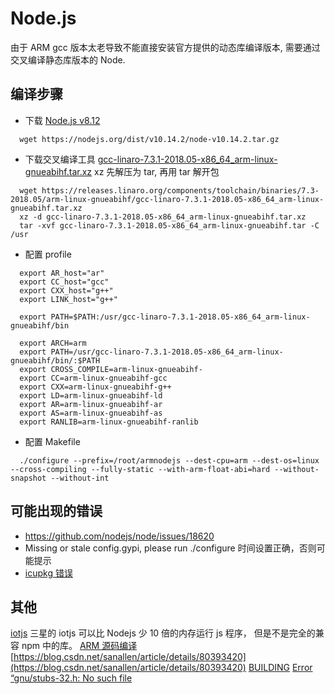 # Node.js

由于 ARM gcc 版本太老导致不能直接安装官方提供的动态库编译版本, 需要通过交叉编译静态库版本的 Node.

## 编译步骤

- 下载 [Node.js v8.12](https://nodejs.org/dist/v8.12.0/node-v8.12.0.tar.gz)

``` shell
  wget https://nodejs.org/dist/v10.14.2/node-v10.14.2.tar.gz
```

- 下载交叉编译工具
 [gcc-linaro-7.3.1-2018.05-x86_64_arm-linux-gnueabihf.tar.xz](https://releases.linaro.org/components/toolchain/binaries/7.3-2018.05/arm-linux-gnueabihf/gcc-linaro-7.3.1-2018.05-x86_64_arm-linux-gnueabihf.tar.xz)
xz 先解压为 tar, 再用 tar 解开包

``` shell
  wget https://releases.linaro.org/components/toolchain/binaries/7.3-2018.05/arm-linux-gnueabihf/gcc-linaro-7.3.1-2018.05-x86_64_arm-linux-gnueabihf.tar.xz
  xz -d gcc-linaro-7.3.1-2018.05-x86_64_arm-linux-gnueabihf.tar.xz
  tar -xvf gcc-linaro-7.3.1-2018.05-x86_64_arm-linux-gnueabihf.tar -C /usr
```

- 配置 profile

``` shell
  export AR_host="ar"
  export CC_host="gcc"
  export CXX_host="g++"
  export LINK_host="g++"

  export PATH=$PATH:/usr/gcc-linaro-7.3.1-2018.05-x86_64_arm-linux-gnueabihf/bin

  export ARCH=arm
  export PATH=/usr/gcc-linaro-7.3.1-2018.05-x86_64_arm-linux-gnueabihf/bin/:$PATH
  export CROSS_COMPILE=arm-linux-gnueabihf-
  export CC=arm-linux-gnueabihf-gcc
  export CXX=arm-linux-gnueabihf-g++
  export LD=arm-linux-gnueabihf-ld
  export AR=arm-linux-gnueabihf-ar
  export AS=arm-linux-gnueabihf-as
  export RANLIB=arm-linux-gnueabihf-ranlib
```

- 配置 Makefile

``` shell
  ./configure --prefix=/root/armnodejs --dest-cpu=arm --dest-os=linux --cross-compiling --fully-static --with-arm-float-abi=hard --without-snapshot --without-int
```

## 可能出现的错误
  
- https://github.com/nodejs/node/issues/18620
- Missing or stale config.gypi, please run ./configure 时间设置正确，否则可能提示
- [icupkg 错误](https://askubuntu.com/questions/1036688/exec-format-error-on-node-v8-11-1-out-release-icupkg-while-cross-compiling-nodej)

## 其他

[iotjs](https://github.com/Samsung/iotjs) 三星的 iotjs 可以比 Nodejs 少 10 倍的内存运行 js 程序， 但是不是完全的兼容 npm 中的库。
[ARM 源码编译](https://blog.csdn.net/wanyi3605/article/details/78131241)
[https://blog.csdn.net/sanallen/article/details/80393420](https://blog.csdn.net/sanallen/article/details/80393420)
[BUILDING](https://github.com/nodejs/node/blob/master/BUILDING.md)
[Error “gnu/stubs-32.h: No such file](https://stackoverflow.com/questions/7412548/error-gnu-stubs-32-h-no-such-file-or-directory-while-compiling-nachos-source)
